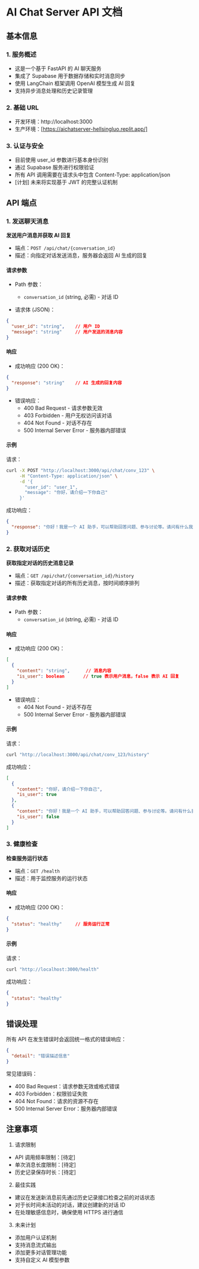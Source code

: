 # AI Chat Server API 文档

## 基本信息

### 1. 服务概述
- 这是一个基于 FastAPI 的 AI 聊天服务
- 集成了 Supabase 用于数据存储和实时消息同步
- 使用 LangChain 框架调用 OpenAI 模型生成 AI 回复
- 支持异步消息处理和历史记录管理

### 2. 基础 URL
- 开发环境：http://localhost:3000
- 生产环境：[https://aichatserver-hellsingluo.replit.app/]

### 3. 认证与安全
- 目前使用 user_id 参数进行基本身份识别
- 通过 Supabase 服务进行权限验证
- 所有 API 调用需要在请求头中包含 Content-Type: application/json
- [计划] 未来将实现基于 JWT 的完整认证机制

## API 端点

### 1. 发送聊天消息
**发送用户消息并获取 AI 回复**

- 端点：`POST /api/chat/{conversation_id}`
- 描述：向指定对话发送消息，服务器会返回 AI 生成的回复

#### 请求参数
- Path 参数：
  * `conversation_id` (string, 必需) - 对话 ID

- 请求体 (JSON)：
```json
{
  "user_id": "string",    // 用户 ID
  "message": "string"     // 用户发送的消息内容
}
```

#### 响应
- 成功响应 (200 OK)：
```json
{
  "response": "string"    // AI 生成的回复内容
}
```

- 错误响应：
  * 400 Bad Request - 请求参数无效
  * 403 Forbidden - 用户无权访问该对话
  * 404 Not Found - 对话不存在
  * 500 Internal Server Error - 服务器内部错误

#### 示例

请求：
```bash
curl -X POST "http://localhost:3000/api/chat/conv_123" \
     -H "Content-Type: application/json" \
     -d '{
       "user_id": "user_1",
       "message": "你好，请介绍一下你自己"
     }'
```

成功响应：
```json
{
  "response": "你好！我是一个 AI 助手，可以帮助回答问题、参与讨论等。请问有什么我可以帮你的吗？"
}
```

### 2. 获取对话历史
**获取指定对话的历史消息记录**

- 端点：`GET /api/chat/{conversation_id}/history`
- 描述：获取指定对话的所有历史消息，按时间顺序排列

#### 请求参数
- Path 参数：
  * `conversation_id` (string, 必需) - 对话 ID

#### 响应
- 成功响应 (200 OK)：
```json
[
  {
    "content": "string",      // 消息内容
    "is_user": boolean       // true 表示用户消息，false 表示 AI 回复
  }
]
```

- 错误响应：
  * 404 Not Found - 对话不存在
  * 500 Internal Server Error - 服务器内部错误

#### 示例

请求：
```bash
curl "http://localhost:3000/api/chat/conv_123/history"
```

成功响应：
```json
[
  {
    "content": "你好，请介绍一下你自己",
    "is_user": true
  },
  {
    "content": "你好！我是一个 AI 助手，可以帮助回答问题、参与讨论等。请问有什么我可以帮你的吗？",
    "is_user": false
  }
]
```

### 3. 健康检查
**检查服务运行状态**

- 端点：`GET /health`
- 描述：用于监控服务的运行状态

#### 响应
- 成功响应 (200 OK)：
```json
{
  "status": "healthy"     // 服务运行正常
}
```

#### 示例

请求：
```bash
curl "http://localhost:3000/health"
```

成功响应：
```json
{
  "status": "healthy"
}
```

## 错误处理

所有 API 在发生错误时会返回统一格式的错误响应：

```json
{
  "detail": "错误描述信息"
}
```

常见错误码：
- 400 Bad Request：请求参数无效或格式错误
- 403 Forbidden：权限验证失败
- 404 Not Found：请求的资源不存在
- 500 Internal Server Error：服务器内部错误

## 注意事项

1. 请求限制
- API 调用频率限制：[待定]
- 单次消息长度限制：[待定]
- 历史记录保存时长：[待定]

2. 最佳实践
- 建议在发送新消息前先通过历史记录接口检查之前的对话状态
- 对于长时间未活动的对话，建议创建新的对话 ID
- 在处理敏感信息时，确保使用 HTTPS 进行通信

3. 未来计划
- 添加用户认证机制
- 支持消息流式输出
- 添加更多对话管理功能
- 支持自定义 AI 模型参数

